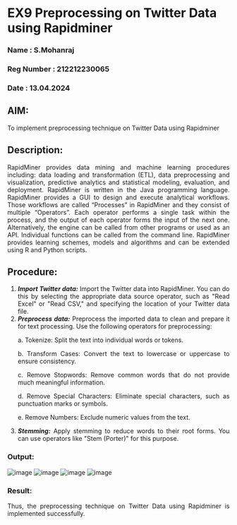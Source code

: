 # EX9 Preprocessing on Twitter Data using Rapidminer
### Name       : S.Mohanraj
### Reg Number : 212212230065
### Date       : 13.04.2024 
## AIM: 
To implement preprocessing technique on Twitter Data using Rapidminer
## Description: 
<div align = "justify">
RapidMiner provides data mining and machine learning procedures including: data loading and transformation (ETL), data preprocessing and visualization, 
predictive analytics and statistical modeling, evaluation, and deployment. RapidMiner is written in the Java programming language. 
RapidMiner provides a GUI to design and execute analytical workflows. Those workflows are called “Processes” in RapidMiner and they consist of multiple “Operators”. 
Each operator performs a single task within the process, and the output of each operator forms the input of the next one. Alternatively, the engine can be called from 
other programs or used as an API. Individual functions can be called from the command line. 
RapidMiner provides learning schemes, models and algorithms and can be extended using R and Python scripts.

## Procedure:
1) ***Import Twitter data:*** Import the Twitter data into RapidMiner. You can do this by selecting the appropriate
data source operator, such as "Read Excel" or "Read CSV," and specifying the location of your Twitter data
file.
2) ***Preprocess data:*** Preprocess the imported data to clean and prepare it for text processing. Use the following
operators for preprocessing:
    <p>a. Tokenize: Split the text into individual words or tokens.
    <p>b. Transform Cases: Convert the text to lowercase or uppercase to ensure consistency.
    <p>c. Remove Stopwords: Remove common words that do not provide much meaningful information.
    <p>d. Remove Special Characters: Eliminate special characters, such as punctuation marks or symbols.
    <p>e. Remove Numbers: Exclude numeric values from the text.
3) ***Stemming:*** Apply stemming to reduce words to their root forms. You can use operators like "Stem (Porter)"
for this purpose.

### Output:
![image](https://github.com/kavyasenthamarai/WDM_EXP9/assets/118668727/76c9b1e0-9825-4116-abef-10f39530306b)
![image](https://github.com/kavyasenthamarai/WDM_EXP9/assets/118668727/67a21930-9bb3-4849-859f-1302e40facaf)
![image](https://github.com/kavyasenthamarai/WDM_EXP9/assets/118668727/b8646ece-bf29-461e-82dc-6edb828aaec6)
![image](https://github.com/kavyasenthamarai/WDM_EXP9/assets/118668727/c55a3dd3-6ac4-4f9b-a2ec-02ee35c7695a)

### Result:
Thus, the preprocessing technique on Twitter Data using Rapidminer is implemented successfully.
